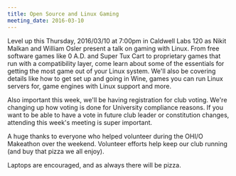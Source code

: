 ```yaml
---
title: Open Source and Linux Gaming
meeting_date: 2016-03-10
---
```


Level up this Thursday, 2016/03/10 at 7:00pm in Caldwell Labs 120 as Nikit
Malkan and William Osler present a talk on gaming with Linux. From free software
games like 0 A.D. and Super Tux Cart to proprietary games that run with a
compatibility layer, come learn about some of the essentials for getting the
most game out of your Linux system. We'll also be covering details like how to
get set up and going in Wine, games you can run Linux servers for, game engines
with Linux support and more.

Also important this week, we'll be having registration for club voting. We're
changing up how voting is done for University compliance reasons. If you want to
be able to have a vote in future club leader or constitution changes, attending
this week's meeting is super important.

A huge thanks to everyone who helped volunteer during the OHI/O Makeathon over
the weekend. Volunteer efforts help keep our club running (and buy that pizza we
all enjoy).

Laptops are encouraged, and as always there will be pizza.
